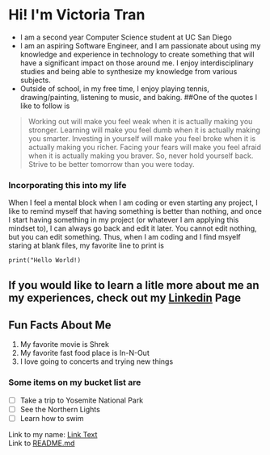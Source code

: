 # Hi! I'm Victoria Tran
- I am a second year Computer Science student at UC San Diego
- I am an aspiring Software Engineer, and I am passionate about using my knowledge and experience in technology to create something that will have a significant impact on those around me. I enjoy interdisciplinary studies and being able to synthesize my knowledge from various subjects.
- Outside of school, in my free time, I enjoy playing tennis, drawing/painting, listening to music, and baking.
##One of the quotes I like to follow is 
> Working out will make you feel weak when it is actually making you stronger. Learning will make you feel dumb when it is actually making you smarter. Investing in yourself will make you feel broke when it is actually making you richer. Facing your fears will make you feel afraid when it is actually making you braver. So, never hold yourself back. Strive to be better tomorrow than you were today.
### Incorporating this into my life
When I feel a mental block when I am coding or even starting any project, I like to remind myself that having something is better than nothing, and once I start having something in my project (or whatever I am applying this mindset to), I can always go back and edit it later. You cannot edit nothing, but you can edit something. Thus, when I am coding and I find msyelf staring at blank files, my favorite line to print is

```
print("Hello World!) 
```
## If you would like to learn a litle more about me an my experiences, check out my [Linkedin](https://www.linkedin.com/in/victoriavytran/) Page

## Fun Facts About Me
1. My favorite movie is Shrek
2. My favorite fast food place is In-N-Out
3. I love going to concerts and trying new things

### Some items on my bucket list are
- [ ] Take a trip to Yosemite National Park
- [ ] See the Northern Lights
- [ ] Learn how to swim

Link to my name: [Link Text](#hi-im-victoria-tran)  <br />
Link to [README.md](README.md)
